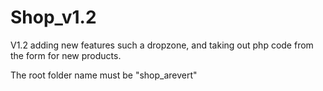 # Shop_v1.2

V1.2 adding new features such a dropzone, and taking out php code from the form for new products.

The root folder name must be "shop_arevert"
